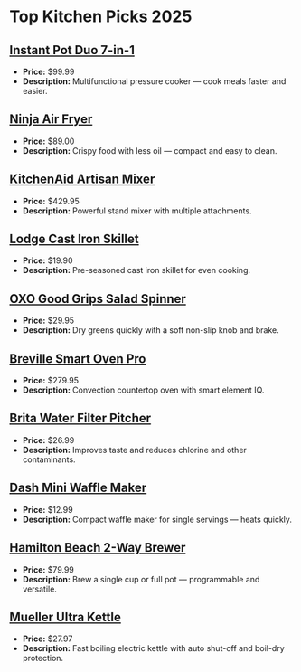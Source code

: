 # Top Kitchen Picks 2025

## [Instant Pot Duo 7-in-1](https://www.amazon.com/dp/B08PQ2KWHS?tag=mychanneld-20)
- **Price:** $99.99
- **Description:** Multifunctional pressure cooker — cook meals faster and easier.

## [Ninja Air Fryer](https://www.amazon.com/dp/B07FDJMC9Q?tag=mychanneld-20)
- **Price:** $89.00
- **Description:** Crispy food with less oil — compact and easy to clean.

## [KitchenAid Artisan Mixer](https://www.amazon.com/dp/B00005UP2P?tag=mychanneld-20)
- **Price:** $429.95
- **Description:** Powerful stand mixer with multiple attachments.

## [Lodge Cast Iron Skillet](https://www.amazon.com/dp/B00006JSUA?tag=mychanneld-20)
- **Price:** $19.90
- **Description:** Pre-seasoned cast iron skillet for even cooking.

## [OXO Good Grips Salad Spinner](https://www.amazon.com/dp/B00004OCKR?tag=mychanneld-20)
- **Price:** $29.95
- **Description:** Dry greens quickly with a soft non-slip knob and brake.

## [Breville Smart Oven Pro](https://www.amazon.com/dp/B00XBOXVIA?tag=mychanneld-20)
- **Price:** $279.95
- **Description:** Convection countertop oven with smart element IQ.

## [Brita Water Filter Pitcher](https://www.amazon.com/dp/B01FXN3E74?tag=mychanneld-20)
- **Price:** $26.99
- **Description:** Improves taste and reduces chlorine and other contaminants.

## [Dash Mini Waffle Maker](https://www.amazon.com/dp/B01M9I779L?tag=mychanneld-20)
- **Price:** $12.99
- **Description:** Compact waffle maker for single servings — heats quickly.

## [Hamilton Beach 2-Way Brewer](https://www.amazon.com/dp/B00EI7DPS0?tag=mychanneld-20)
- **Price:** $79.99
- **Description:** Brew a single cup or full pot — programmable and versatile.

## [Mueller Ultra Kettle](https://www.amazon.com/dp/B07T1CH2C1?tag=mychanneld-20)
- **Price:** $27.97
- **Description:** Fast boiling electric kettle with auto shut-off and boil-dry protection.


